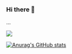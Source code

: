 ### Hi there 👋
...


<a href="https://sponge-mind-3a2.notion.site/Somang-Ku-3a65acc077e74b4a9790b4ecefa33712" target="_blank"><img src="https://img.shields.io/badge/Portfolio-000000?style=flat-square&logo=Notion&logoColor=white"/>

  
![Anurag's GitHub stats](https://github-readme-stats.vercel.app/api?username=9somang&show_icons=true&theme=radical)
